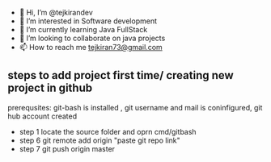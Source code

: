 - 👋 Hi, I’m @tejkirandev
- 👀 I’m interested in Software development
- 🌱 I’m currently learning Java FullStack
- 💞️ I’m looking to collaborate on java projects
- 📫 How to reach me tejkiran73@gmail.com

<!---
tejkirandev/tejkirandev is a ✨ special ✨ repository because its `README.md` (this file) appears on your GitHub profile.
You can click the Preview link to take a look at your changes.
--->
## steps to add project first time/ creating new project in github
prerequsites: git-bash is installed , git username and mail is coninfigured, git hub account created 
- step 1 locate the source folder and oprn cmd/gitbash
- step 6 git remote add origin "paste git repo link"
- step 7 git push origin master
